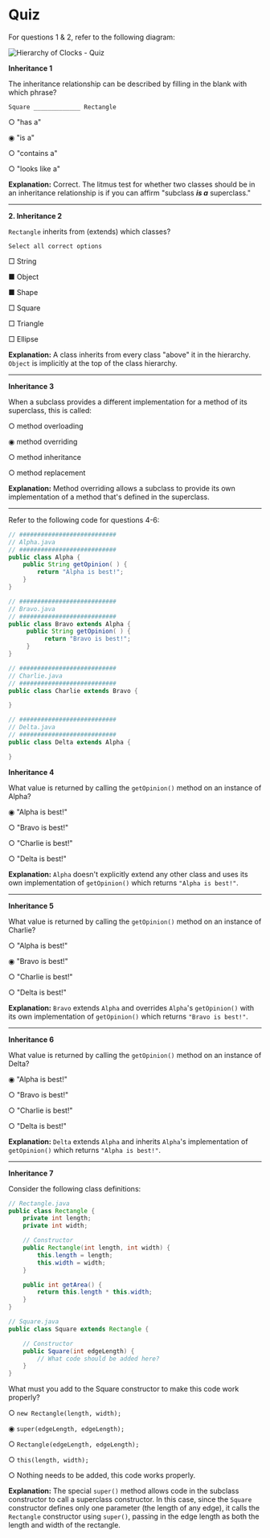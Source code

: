 # Quiz

For questions 1 & 2, refer to the following diagram:

![Hierarchy of Clocks - Quiz](https://user-images.githubusercontent.com/94882786/164745681-ef855b7d-f012-41e4-a554-f7185d954757.png)

**Inheritance 1**

The inheritance relationship can be described by filling in the blank with which phrase?

`Square _____________ Rectangle`

○ "has a"

◉ "is a"

○ "contains a"

○ "looks like a"

**Explanation:** Correct. The litmus test for whether two classes should be in an inheritance relationship is if you can affirm "subclass **_is a_** superclass."

---

**2. Inheritance 2**

`Rectangle` inherits from (extends) which classes?

	Select all correct options

□ String

■ Object

■ Shape

□ Square

□ Triangle

□ Ellipse

**Explanation:** A class inherits from every class "above" it in the hierarchy. `Object` is implicitly at the top of the class hierarchy.

---

**Inheritance 3**

When a subclass provides a different implementation for a method of its superclass, this is called:

○ method overloading

◉ method overriding

○ method inheritance

○ method replacement

**Explanation:** Method overriding allows a subclass to provide its own implementation of a method that's defined in the superclass.

---

Refer to the following code for questions 4-6:

```java
// ###########################
// Alpha.java
// ###########################
public class Alpha {
    public String getOpinion( ) {
        return "Alpha is best!";
    }
}

// ###########################
// Bravo.java
// ###########################
public class Bravo extends Alpha {
     public String getOpinion( ) {
          return "Bravo is best!";
     }
}

// ###########################
// Charlie.java
// ###########################
public class Charlie extends Bravo {

}

// ###########################
// Delta.java
// ###########################
public class Delta extends Alpha {

}
```

**Inheritance 4**

What value is returned by calling the `getOpinion()` method on an instance of Alpha?

◉ "Alpha is best!"

○ "Bravo is best!"

○ "Charlie is best!"

○ "Delta is best!"

**Explanation:** `Alpha` doesn't explicitly extend any other class and uses its own implementation of `getOpinion()` which returns `"Alpha is best!"`.

---

**Inheritance 5**

What value is returned by calling the `getOpinion()` method on an instance of Charlie?

○ "Alpha is best!"

◉ "Bravo is best!"

○ "Charlie is best!"

○ "Delta is best!"

**Explanation:** `Bravo` extends `Alpha` and overrides `Alpha`'s `getOpinion()` with its own implementation of `getOpinion()` which returns `"Bravo is best!"`.

---

**Inheritance 6**

What value is returned by calling the `getOpinion()` method on an instance of Delta?

◉ "Alpha is best!"

○ "Bravo is best!"

○ "Charlie is best!"

○ "Delta is best!"

**Explanation:** `Delta` extends `Alpha` and inherits `Alpha`'s implementation of `getOpinion()` which returns `"Alpha is best!"`.

---

**Inheritance 7**

Consider the following class definitions:

```java
// Rectangle.java
public class Rectangle {
    private int length;
    private int width;

    // Constructor
    public Rectangle(int length, int width) {
        this.length = length;
        this.width = width;
    }

    public int getArea() {
        return this.length * this.width;
    }
}

// Square.java
public class Square extends Rectangle {

    // Constructor
    public Square(int edgeLength) {
        // What code should be added here?
    }
}
```

What must you add to the Square constructor to make this code work properly?

○ `new Rectangle(length, width);`

◉ `super(edgeLength, edgeLength);`

○ `Rectangle(edgeLength, edgeLength);`

○ `this(length, width);`

○ Nothing needs to be added, this code works properly.

**Explanation:** The special `super()` method allows code in the subclass constructor to call a superclass constructor. In this case, since the `Square` constructor defines only one parameter (the length of any edge), it calls the `Rectangle` constructor using `super()`, passing in the edge length as both the length and width of the rectangle.
